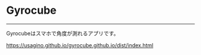 # Gyrocube
---

Gyrocubeはスマホで角度が測れるアプリです。

https://usagino.github.io/gyrocube.github.io/dist/index.html
